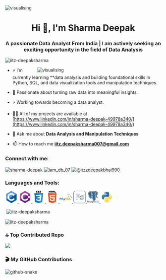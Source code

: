 <img align = "center" alt="visualising" width="1000" src="https://img.pikbest.com/wp/202346/data-analytics-web-banner-and-business-chart-mockup-featuring-a-3d-rendered-seo-user-interface_9621529.jpg!bw700">

<h1 align="center">Hi 👋, I'm Sharma Deepak</h1>
<h3 align="center">A passionate Data Analyst From India | I am actively seeking an exciting opportunity in the field of Data Analysis</h3>

<p align="left"> <img src="https://komarev.com/ghpvc/?username=iitz-deepaksharma&label=Profile%20views&color=0e75b6&style=flat" alt="iitz-deepaksharma" /> </p>

<img align = "right" alt="visualising" width="400" src="https://imarticus.org/blog/wp-content/uploads/2019/05/daonline.gif">

- ⚡ I’m currently learning **data analysis and building foundational skills in Python, SQL, and data visualization tools and manipulation techniques.
- 🌱 Passionate about turning raw data into meaningful insights.
- ⚡ Working towards becoming a data analyst.

- 👨‍💻 All of my projects are available at [https://www.linkedin.com/in/sharma-deepak-49978a340/](https://www.linkedin.com/in/sharma-deepak-49978a340/)

- 💬 Ask me about **Data Analysis and Manipulation Techniques**

- 📫 How to reach me **iitz.deepaksharma007@gmail.com**

<h3 align="left">Connect with me:</h3>
<p align="left">
<a href="https://linkedin.com/in/sharma-deepak" target="blank"><img align="center" src="https://raw.githubusercontent.com/rahuldkjain/github-profile-readme-generator/master/src/images/icons/Social/linked-in-alt.svg" alt="sharma-deepak" height="30" width="40" /></a>
<a href="https://instagram.com/iam_db_07" target="blank"><img align="center" src="https://raw.githubusercontent.com/rahuldkjain/github-profile-readme-generator/master/src/images/icons/Social/instagram.svg" alt="iam_db_07" height="30" width="40" /></a>
<a href="https://www.youtube.com/c/@itzzdeepakbhai990" target="blank"><img align="center" src="https://raw.githubusercontent.com/rahuldkjain/github-profile-readme-generator/master/src/images/icons/Social/youtube.svg" alt="@itzzdeepakbhai990" height="30" width="40" /></a>
</p>

<h3 align="left">Languages and Tools:</h3>
<p align="left"> <a href="https://www.cprogramming.com/" target="_blank" rel="noreferrer"> <img src="https://raw.githubusercontent.com/devicons/devicon/master/icons/c/c-original.svg" alt="c" width="40" height="40"/> </a> <a href="https://www.w3schools.com/cs/" target="_blank" rel="noreferrer"> <img src="https://raw.githubusercontent.com/devicons/devicon/master/icons/csharp/csharp-original.svg" alt="csharp" width="40" height="40"/> </a> <a href="https://www.w3schools.com/css/" target="_blank" rel="noreferrer"> <img src="https://raw.githubusercontent.com/devicons/devicon/master/icons/css3/css3-original-wordmark.svg" alt="css3" width="40" height="40"/> </a> <a href="https://www.w3.org/html/" target="_blank" rel="noreferrer"> <img src="https://raw.githubusercontent.com/devicons/devicon/master/icons/html5/html5-original-wordmark.svg" alt="html5" width="40" height="40"/> </a> <a href="https://www.mysql.com/" target="_blank" rel="noreferrer"> <img src="https://raw.githubusercontent.com/devicons/devicon/master/icons/mysql/mysql-original-wordmark.svg" alt="mysql" width="40" height="40"/> </a> <a href="https://www.photoshop.com/en" target="_blank" rel="noreferrer"> <img src="https://raw.githubusercontent.com/devicons/devicon/master/icons/photoshop/photoshop-line.svg" alt="photoshop" width="40" height="40"/> </a> <a href="https://www.postgresql.org" target="_blank" rel="noreferrer"> <img src="https://raw.githubusercontent.com/devicons/devicon/master/icons/postgresql/postgresql-original-wordmark.svg" alt="postgresql" width="40" height="40"/> </a> <a href="https://www.python.org" target="_blank" rel="noreferrer"> <img src="https://raw.githubusercontent.com/devicons/devicon/master/icons/python/python-original.svg" alt="python" width="40" height="40"/> </a> </p>

<p>&nbsp;<img align="center" src="https://github-readme-stats.vercel.app/api?username=iitz-deepaksharma&show_icons=true&locale=en" alt="iitz-deepaksharma" /></p>

<p><img align="center" src="https://github-readme-streak-stats.herokuapp.com/?user=iitz-deepaksharma&" alt="iitz-deepaksharma" /></p>

### 🔝 Top Contributed Repo
![](https://github-contributor-stats.vercel.app/api?username=iitz-deepaksharma&limit=5&theme=flat&combine_all_yearly_contributions=true)

### 🎬  My GitHub Contributions
<picture>
  <source media="(prefers-color-scheme: dark)" srcset="https://raw.githubusercontent.com/tobiasmeyhoefer/tobiasmeyhoefer/output/github-snake-dark.svg" />
  <source media="(prefers-color-scheme: light)" srcset="https://raw.githubusercontent.com/tobiasmeyhoefer/tobiasmeyhoefer/output/github-snake.svg" />
  <img alt="github-snake" src="https://raw.githubusercontent.com/tobiasmeyhoefer/tobiasmeyhoefer/output/github-snake.svg" />
</picture>


